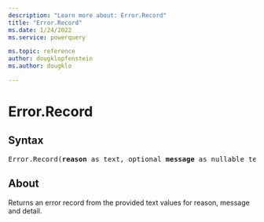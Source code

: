 ```yaml
---
description: "Learn more about: Error.Record"
title: "Error.Record"
ms.date: 1/24/2022
ms.service: powerquery

ms.topic: reference
author: dougklopfenstein
ms.author: dougklo

---
```

# Error.Record

## Syntax

<pre>
Error.Record(<b>reason</b> as text, optional <b>message</b> as nullable text, optional <b>detail</b> as any, optional <b>parameters</b> as nullable list) as record
</pre>
  
## About

Returns an error record from the provided text values for reason, message and detail.
